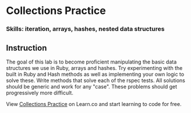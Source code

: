 

# Collections Practice

### Skills: iteration, arrays, hashes, nested data structures

## Instruction
The goal of this lab is to become proficient manipulating the basic data structures we use in Ruby, arrays and hashes.  Try experimenting with the built in Ruby and Hash methods as well as implementing your own logic to solve these.  Write methods that solve each of the rspec tests. All solutions should be generic and work for any "case".
These problems should get progressively more difficult.

<p data-visibility='hidden'>View <a href='https://learn.co/lessons/collections_practice_vol_2' title='Collections Practice'>Collections Practice</a> on Learn.co and start learning to code for free.</p>
